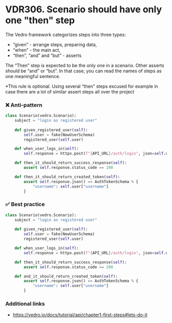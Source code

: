 # VDR306. Scenario should have only one "then" step
The Vedro framework categorizes steps into three types:

- “given” - arrange steps, preparing data,
- “when” - the main act,
- “then”, “and” and “but” - asserts

The “Then” step is expected to be the only one in a scenario. Other asserts should be “and” or “but”. In that case, you can read the names of steps as one meaningful sentence.

*This rule is optional. Using several “then” steps excused for example in case there are a lot of similar assert steps all over the project


### ❌ Anti-pattern
```python
class Scenario(vedro.Scenario):
    subject = "login as registered user"
    
    def given_registered_user(self):
        self.user = fake(NewUserSchema)
        registered_user(self.user)

    def when_user_logs_in(self):
        self.response = httpx.post(f"{API_URL}/auth/login", json=self.user)

    def then_it_should_return_success_response(self):
        assert self.response.status_code == 200

    def then_it_should_return_created_token(self):
        assert self.response.json() == AuthTokenSchema % {
            "username": self.user["username"]
        }
```


### ✅ Best practice
```python
class Scenario(vedro.Scenario):
    subject = "login as registered user"
    
    def given_registered_user(self):
        self.user = fake(NewUserSchema)
        registered_user(self.user)

    def when_user_logs_in(self):
        self.response = httpx.post(f"{API_URL}/auth/login", json=self.user)

    def then_it_should_return_success_response(self):
        assert self.response.status_code == 200

    def and_it_should_return_created_token(self):
        assert self.response.json() == AuthTokenSchema % {
            "username": self.user["username"]
        }
```


### Additional links
- https://vedro.io/docs/tutorial/api/chapter1-first-steps#lets-do-it

